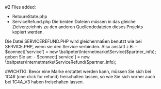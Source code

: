 #2 Files added:
- RetoureState.php
- ServiceRefund.php
Die beiden Dateien müssen in das gleiche Zielverzeichnis zu den anderen Quellcodedateien dieses Projekts kopiert werden.


Die Datei SERVICEREFUND.PHP wird gleichermaßen benutzt wie bei SERVICE.PHP, wenn sie den Service verbinden.
Also anstatt z.B.
      - $connect['service'] = new \baltpeter\Internetmarke\Service($partner_info);
geben Sie an:
      - $connect['service'] = new \baltpeter\Internetmarke\ServiceRefund($partner_info);

#WICHTIG:
Bevor eine Marke erstattet werden kann, müssen Sie sich bei 1C4R (one click for refund) freischalten lassen, so wie Sie sich vorher auch bei 1C4A_V3 haben freischalten lassen.
